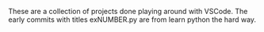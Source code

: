 These are a collection of projects done playing around with VSCode. The early commits with titles exNUMBER.py are from learn python the hard way.

